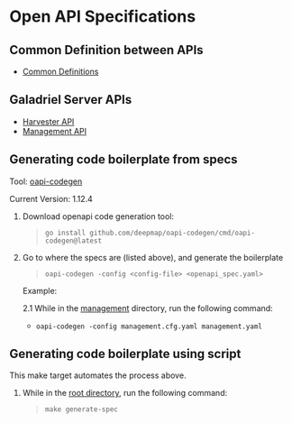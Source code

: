 # Open API Specifications

## Common Definition between APIs 

- [Common Definitions](../pkg/common/api/schemas.yaml)


## Galadriel Server APIs

- [Harvester API](../pkg/server/api/harvester/harvester.yaml)
- [Management API](../pkg/server/api/management/management.yaml)


## Generating code boilerplate from specs

Tool: [oapi-codegen](https://github.com/deepmap/oapi-codegen)

Current Version: 1.12.4

1. Download openapi code generation tool:

    > `go install github.com/deepmap/oapi-codegen/cmd/oapi-codegen@latest`

2. Go to where the specs are (listed above), and generate the boilerplate

    > `oapi-codegen -config <config-file> <openapi_spec.yaml>`    

    Example: 
    
    2.1 While in the [management](../pkg/server/api/management/) directory, run the following command:
    - `oapi-codegen -config management.cfg.yaml management.yaml`

## Generating code boilerplate using script

This make target automates the process above.

1. While in the [root directory](/), run the following command:
    > `make generate-spec`